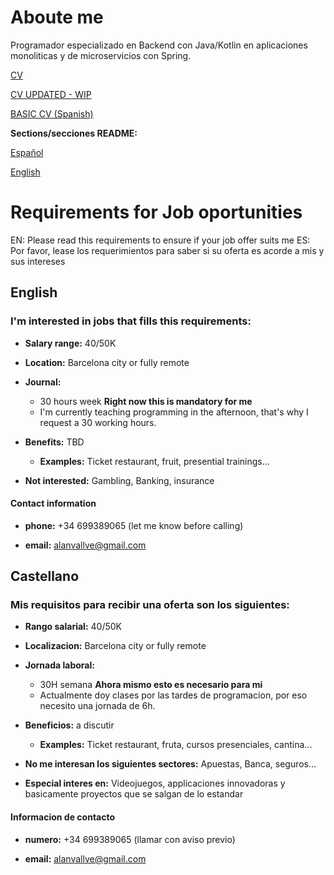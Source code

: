 # Aboute me

Programador especializado en Backend con Java/Kotlin en aplicaciones monoliticas y de microservicios con Spring.

[CV](https://github.com/Corneyeski/cv/blob/main/curriculum%20Alan%20Vallv%C3%A9%20English%20V2-1.pdf)

[CV UPDATED - WIP](https://github.com/Corneyeski/cv/blob/main/curriculum%20Alan%20Vallvé%20English%20V2.docx)

[BASIC CV (Spanish)](https://github.com/Corneyeski/cv/blob/main/CV%20oficial%20.docx)

**Sections/secciones README:**

[Español](#Castellano)<a name="Castellano"></a>

[English](#English)<a name="English"></a>

# Requirements for Job oportunities

EN: Please read this requirements to ensure if your job offer suits me
ES: Por favor, lease los requerimientos para saber si su oferta es acorde a mis y sus intereses

## English

### I'm interested in jobs that fills this requirements:

* **Salary range:** 40/50K

* **Location:** Barcelona city or fully remote

* **Journal:**
  * 30 hours week **Right now this is mandatory for me**
  * I'm currently teaching programming in the afternoon, that's why I request a 30 working hours.

* **Benefits:** TBD
  * **Examples:** Ticket restaurant, fruit, presential trainings...

* **Not interested:** Gambling, Banking, insurance


#### Contact information

* **phone:** +34 699389065 (let me know before calling)

* **email:** alanvallve@gmail.com

## Castellano

### Mis requisitos para recibir una oferta son los siguientes:

* **Rango salarial:** 40/50K

* **Localizacion:** Barcelona city or fully remote

* **Jornada laboral:** 
  * 30H semana **Ahora mismo esto es necesario para mi**
  * Actualmente doy clases por las tardes de programacion, por eso necesito una jornada de 6h.

* **Beneficios:** a discutir
  * **Examples:** Ticket restaurant, fruta, cursos presenciales, cantina...

* **No me interesan los siguientes sectores:** Apuestas, Banca, seguros...

* **Especial interes en:** Videojuegos, applicaciones innovadoras y basicamente proyectos que se salgan de lo estandar


#### Informacion de contacto

* **numero:** +34 699389065 (llamar con aviso previo)

* **email:** alanvallve@gmail.com
